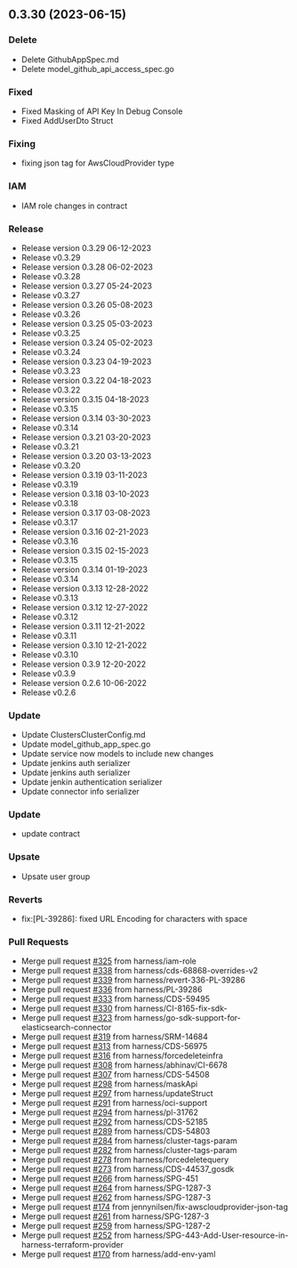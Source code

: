 
<a name="0.3.30"></a>
## 0.3.30 (2023-06-15)

### Delete

* Delete GithubAppSpec.md
* Delete model_github_api_access_spec.go

### Fixed

* Fixed Masking of API Key In Debug Console
* Fixed AddUserDto Struct

### Fixing

* fixing json tag for AwsCloudProvider type

### IAM

* IAM role changes in contract

### Release

* Release version 0.3.29 06-12-2023
* Release v0.3.29
* Release version 0.3.28 06-02-2023
* Release v0.3.28
* Release version 0.3.27 05-24-2023
* Release v0.3.27
* Release version 0.3.26 05-08-2023
* Release v0.3.26
* Release version 0.3.25 05-03-2023
* Release v0.3.25
* Release version 0.3.24 05-02-2023
* Release v0.3.24
* Release version 0.3.23 04-19-2023
* Release v0.3.23
* Release version 0.3.22 04-18-2023
* Release v0.3.22
* Release version 0.3.15 04-18-2023
* Release v0.3.15
* Release version 0.3.14 03-30-2023
* Release v0.3.14
* Release version 0.3.21 03-20-2023
* Release v0.3.21
* Release version 0.3.20 03-13-2023
* Release v0.3.20
* Release version 0.3.19 03-11-2023
* Release v0.3.19
* Release version 0.3.18 03-10-2023
* Release v0.3.18
* Release version 0.3.17 03-08-2023
* Release v0.3.17
* Release version 0.3.16 02-21-2023
* Release v0.3.16
* Release version 0.3.15 02-15-2023
* Release v0.3.15
* Release version 0.3.14 01-19-2023
* Release v0.3.14
* Release version 0.3.13 12-28-2022
* Release v0.3.13
* Release version 0.3.12 12-27-2022
* Release v0.3.12
* Release version 0.3.11 12-21-2022
* Release v0.3.11
* Release version 0.3.10 12-21-2022
* Release v0.3.10
* Release version 0.3.9 12-20-2022
* Release v0.3.9
* Release version 0.2.6 10-06-2022
* Release v0.2.6

### Update

* Update ClustersClusterConfig.md
* Update model_github_app_spec.go
* Update service now models to include new changes
* Update jenkins auth serializer
* Update jenkins auth serializer
* Update jenkin authentication serializer
* Update connector info serializer

### Update

* update contract

### Upsate

* Upsate user group

### Reverts

* fix:[PL-39286]: fixed URL Encoding for characters with space

### Pull Requests

* Merge pull request [#325](https://github.com/harness/harness-go-sdk/issues/325) from harness/iam-role
* Merge pull request [#338](https://github.com/harness/harness-go-sdk/issues/338) from harness/cds-68868-overrides-v2
* Merge pull request [#339](https://github.com/harness/harness-go-sdk/issues/339) from harness/revert-336-PL-39286
* Merge pull request [#336](https://github.com/harness/harness-go-sdk/issues/336) from harness/PL-39286
* Merge pull request [#333](https://github.com/harness/harness-go-sdk/issues/333) from harness/CDS-59495
* Merge pull request [#330](https://github.com/harness/harness-go-sdk/issues/330) from harness/CI-8165-fix-sdk-
* Merge pull request [#323](https://github.com/harness/harness-go-sdk/issues/323) from harness/go-sdk-support-for-elasticsearch-connector
* Merge pull request [#319](https://github.com/harness/harness-go-sdk/issues/319) from harness/SRM-14684
* Merge pull request [#313](https://github.com/harness/harness-go-sdk/issues/313) from harness/CDS-56975
* Merge pull request [#316](https://github.com/harness/harness-go-sdk/issues/316) from harness/forcedeleteinfra
* Merge pull request [#308](https://github.com/harness/harness-go-sdk/issues/308) from harness/abhinav/CI-6678
* Merge pull request [#307](https://github.com/harness/harness-go-sdk/issues/307) from harness/CDS-54508
* Merge pull request [#298](https://github.com/harness/harness-go-sdk/issues/298) from harness/maskApi
* Merge pull request [#297](https://github.com/harness/harness-go-sdk/issues/297) from harness/updateStruct
* Merge pull request [#291](https://github.com/harness/harness-go-sdk/issues/291) from harness/oci-support
* Merge pull request [#294](https://github.com/harness/harness-go-sdk/issues/294) from harness/pl-31762
* Merge pull request [#292](https://github.com/harness/harness-go-sdk/issues/292) from harness/CDS-52185
* Merge pull request [#289](https://github.com/harness/harness-go-sdk/issues/289) from harness/CDS-54803
* Merge pull request [#284](https://github.com/harness/harness-go-sdk/issues/284) from harness/cluster-tags-param
* Merge pull request [#282](https://github.com/harness/harness-go-sdk/issues/282) from harness/cluster-tags-param
* Merge pull request [#278](https://github.com/harness/harness-go-sdk/issues/278) from harness/forcedeletequery
* Merge pull request [#273](https://github.com/harness/harness-go-sdk/issues/273) from harness/CDS-44537_gosdk
* Merge pull request [#266](https://github.com/harness/harness-go-sdk/issues/266) from harness/SPG-451
* Merge pull request [#264](https://github.com/harness/harness-go-sdk/issues/264) from harness/SPG-1287-3
* Merge pull request [#262](https://github.com/harness/harness-go-sdk/issues/262) from harness/SPG-1287-3
* Merge pull request [#174](https://github.com/harness/harness-go-sdk/issues/174) from jennynilsen/fix-awscloudprovider-json-tag
* Merge pull request [#261](https://github.com/harness/harness-go-sdk/issues/261) from harness/SPG-1287-3
* Merge pull request [#259](https://github.com/harness/harness-go-sdk/issues/259) from harness/SPG-1287-2
* Merge pull request [#252](https://github.com/harness/harness-go-sdk/issues/252) from harness/SPG-443-Add-User-resource-in-harness-terraform-provider
* Merge pull request [#170](https://github.com/harness/harness-go-sdk/issues/170) from harness/add-env-yaml

